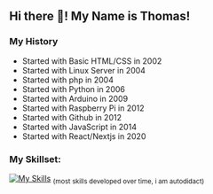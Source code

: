 ## Hi there 👋! My Name is Thomas!

### My History

 - Started with Basic HTML/CSS in 2002
 - Started with Linux Server in 2004
 - Started with php in 2004
 - Started with Python in 2006
 - Started with Arduino in 2009
 - Started with Raspberry Pi in 2012
 - Started with Github in 2012
 - Started with JavaScript in 2014
 - Started with React/Nextjs in 2020

### My Skillset:
[![My Skills](https://skillicons.dev/icons?i=anaconda,androidstudio,arduino,aws,bash,bootstrap,cpp,css,debian,discord,bots,docker,express,gcp,git,github,gitlab,html,js,linux,md,mongodb,mysql,nextjs,nginx,nodejs,npm,php,py,raspberrypi,react,sass,sequelize,stackoverflow,tailwind,ts,ubuntu,vscode,vue,windows,wordpress)](https://skillicons.dev)
<sub>(most skills developed over time, i am autodidact)</sub>

